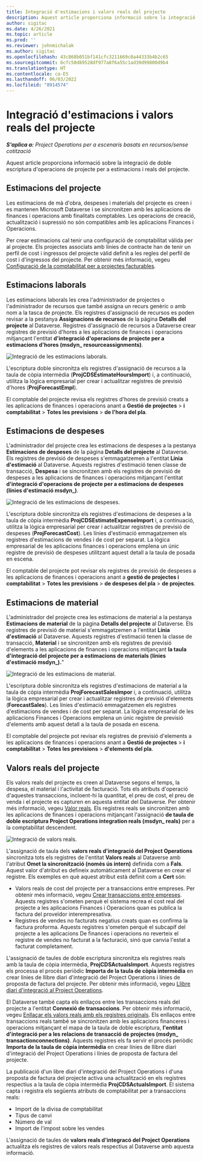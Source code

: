 ```yaml
---
title: Integració d'estimacions i valors reals del projecte
description: Aquest article proporciona informació sobre la integració de doble escriptura d'operacions de projecte per a estimacions i reals del projecte.
author: sigitac
ms.date: 4/26/2021
ms.topic: article
ms.prod: ''
ms.reviewer: johnmichalak
ms.author: sigitac
ms.openlocfilehash: 43c868b051bf141cfc3211669c0a44333b4b2c65
ms.sourcegitcommit: 6cfc50d89528df977a8f6a55c1ad39d99800d9b4
ms.translationtype: HT
ms.contentlocale: ca-ES
ms.lasthandoff: 06/03/2022
ms.locfileid: "8914574"
---
```

# <a name="project-estimates-and-actuals-integration"></a>Integració d'estimacions i valors reals del projecte

_**S'aplica a:** Project Operations per a escenaris basats en recursos/sense cotització_

Aquest article proporciona informació sobre la integració de doble escriptura d'operacions de projecte per a estimacions i reals del projecte.

## <a name="project-estimates"></a>Estimacions del projecte

Les estimacions de mà d'obra, despeses i materials del projecte es creen i es mantenen Microsoft Dataverse i se sincronitzen amb les aplicacions de finances i operacions amb finalitats comptables. Les operacions de creació, actualització i supressió no són compatibles amb les aplicacions Finances i Operacions.

Per crear estimacions cal tenir una configuració de comptabilitat vàlida per al projecte. Els projectes associats amb línies de contracte han de tenir un perfil de cost i ingressos del projecte vàlid definit a les regles del perfil de cost i d'ingressos del projecte. Per obtenir més informació, vegeu [Configuració de la comptabilitat per a projectes facturables](../project-accounting/configure-accounting-billable-projects.md#configure-project-cost-and-revenue-profile-rules).

## <a name="labor-estimates"></a>Estimacions laborals

Les estimacions laborals les crea l'administrador de projectes o l'administrador de recursos que també assigna un recurs genèric o amb nom a la tasca de projecte. Els registres d'assignació de recursos es poden revisar a la pestanya **Assignacions de recursos** de la pàgina **Detalls del projecte** al Dataverse. Registres d'assignació de recursos a Dataverse crear registres de previsió d'hores a les aplicacions de finances i operacions mitjançant l'entitat **d'integració d'operacions de projecte per a estimacions d'hores (msdyn\_ resourceassignments)**.

   ![Integració de les estimacions laborals.](./Media/DW4LaborEstimates.png)

L'escriptura doble sincronitza els registres d'assignació de recursos a la taula de còpia intermèdia (**ProjCDSEstimateHoursImport**) i, a continuació, utilitza la lògica empresarial per crear i actualitzar registres de previsió d'hores (**ProjForecastEmpl**).

El comptable del projecte revisa els registres d'hores de previsió creats a les aplicacions de finances i operacions anant a **Gestió de projectes** > **i comptabilitat** > **Totes les previsions** > **de l'hora del pla**.

## <a name="expense-estimates"></a>Estimacions de despeses

L'administrador del projecte crea les estimacions de despeses a la pestanya **Estimacions de despeses** de la pàgina **Detalls del projecte** al Dataverse. Els registres de previsió de despeses s'emmagatzemen a l'entitat **Línia d'estimació** al Dataverse. Aquests registres d'estimació tenen classe de transacció, **Despesa** i se sincronitzen amb els registres de previsió de despeses a les aplicacions de finances i operacions mitjançant l'entitat **d'integració d'operacions de projecte per a estimacions de despeses (línies d'estimació msdyn\_)**.

   ![Integració de les estimacions de despeses.](./Media/DW4ExpenseEstimates.png)

L'escriptura doble sincronitza els registres d'estimacions de despeses a la taula de còpia intermèdia **ProjCDSEstimateExpenseImport** i, a continuació, utilitza la lògica empresarial per crear i actualitzar registres de previsió de despeses (**ProjForecastCost**). Les línies d'estimació emmagatzemen els registres d'estimacions de vendes i de cost per separat. La lògica empresarial de les aplicacions finances i operacions emplena un únic registre de previsió de despeses utilitzant aquest detall a la taula de posada en escena.

El comptable del projecte pot revisar els registres de previsió de despeses a les aplicacions de finances i operacions anant a **gestió de projectes i comptabilitat** > **Totes les previsions** > **de despeses del pla** > **de projectes**.

## <a name="material-estimates"></a>Estimacions de material

L'administrador del projecte crea les estimacions de material a la pestanya **Estimacions de material** de la pàgina **Detalls del projecte** al Dataverse. Els registres de previsió de material s'emmagatzemen a l'entitat **Línia d'estimació** al Dataverse. Aquests registres d'estimació tenen la classe de transacció, **Material** i se sincronitzen amb els registres de previsió d'elements a les aplicacions de finances i operacions mitjançant **la taula d'integració del projecte per a estimacions de materials (línies d'estimació msdyn\_).**"

   ![Integració de les estimacions de material.](./Media/DW4MaterialEstimates.png)

L'escriptura doble sincronitza els registres d'estimacions de material a la taula de còpia intermèdia **ProjForecastSalesImpor** i, a continuació, utilitza la lògica empresarial per crear i actualitzar registres de previsió d'elements (**ForecastSales**). Les línies d'estimació emmagatzemen els registres d'estimacions de vendes i de cost per separat. La lògica empresarial de les aplicacions Finances i Operacions emplena un únic registre de previsió d'elements amb aquest detall a la taula de posada en escena.

El comptable del projecte pot revisar els registres de previsió d'elements a les aplicacions de finances i operacions anant a **Gestió de projectes** > **i comptabilitat** > **Totes les previsions** > **d'elements del pla**.

## <a name="project-actuals"></a>Valors reals del projecte

Els valors reals del projecte es creen al Dataverse segons el temps, la despesa, el material i l'activitat de facturació. Tots els atributs d'operació d'aquestes transaccions, incloent-hi la quantitat, el preu de cost, el preu de venda i el projecte es capturen en aquesta entitat del Dataverse. Per obtenir més informació, vegeu [Valor reals](../actuals/actuals-overview.md). Els registres reals se sincronitzen amb les aplicacions de finances i operacions mitjançant l'assignació **de taula de doble escriptura Project Operations integration reals (msdyn\_ reals)** per a la comptabilitat descendent.

   ![Integració de valors reals.](./Media/DW4Actuals.png)

L'assignació de taula dels **valors reals d'integració del Project Operations** sincronitza tots els registres de l'entitat **Valors reals** al Dataverse amb l'atribut **Omet la sincronització (només ús intern)** definida com a **Fals**. Aquest valor d'atribut es defineix automàticament al Dataverse en crear el registre. Els exemples en què aquest atribut està definit com a **Cert** són:

  - Valors reals de cost del projecte per a transaccions entre empreses. Per obtenir més informació, vegeu [Crear transaccions entre empreses](../project-accounting/create-intercompany-transactions.md). Aquests registres s'ometen perquè el sistema recrea el cost real del projecte a les aplicacions Finances i Operacions quan es publica la factura del proveïdor interempresativa.
  - Registres de vendes no facturats negatius creats quan es confirma la factura proforma. Aquests registres s'ometen perquè el subcapíf del projecte a les aplicacions De finances i operacions no reverteix el registre de vendes no facturat a la facturació, sinó que canvia l'estat a facturat completament.

L'assignació de taules de doble escriptura sincronitza els registres reals amb la taula de còpia intermèdia, **ProjCDSActualsImport**. Aquests registres els processa el procés periòdic **Importa de la taula de còpia intermèdia** en crear línies de llibre diari d'integració del Project Operations i línies de proposta de factura del projecte. Per obtenir més informació, vegeu [Llibre diari d'integració al Project Operations](../project-accounting/project-operations-integration-journal.md).

El Dataverse també capta els enllaços entre les transaccions reals del projecte a l'entitat **Connexió de transaccions**. Per obtenir més informació, vegeu [Enllaçar els valors reals amb els registres originals](../actuals/linkingactuals.md). Els enllaços entre transaccions reals també se sincronitzen amb les aplicacions financeres i operacions mitjançant el mapa de la taula de doble escriptura, **l'entitat d'integració per a les relacions de transacció de projectes (msdyn\_ transactionconnections)**. Aquests registres els fa servir el procés periòdic **Importa de la taula de còpia intermèdia** en crear línies de llibre diari d'integració del Project Operations i línies de proposta de factura del projecte.

La publicació d'un libre diari d'integració del Project Operations i d'una proposta de factura del projecte activa una actualització en els registres respectius a la taula de còpia intermèdia **ProjCDSActualsImport**. El sistema capta i registra els següents atributs de comptabilitat per a transaccions reals:

- Import de la divisa de comptabilitat
- Tipus de canvi
- Número de val
- Import de l'impost sobre les vendes

L'assignació de taules de **valors reals d'integracó del Project Operations** actualitza els registres de valors reals respectius al Dataverse amb aquesta informació.

